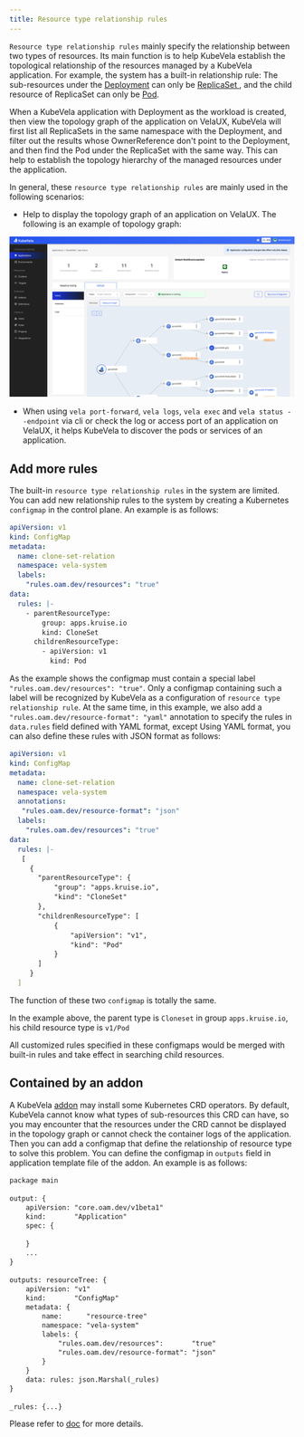 ```yaml
---
title: Resource type relationship rules
---
```


`Resource type relationship rules` mainly specify the relationship between two types of resources. Its main function is to help KubeVela establish the topological relationship of the resources managed by a KubeVela application. For example, the system has a built-in relationship rule: The sub-resources under the [Deployment](https://kubernetes.io/docs/concepts/workloads/controllers/deployment/)  can only be [ReplicaSet ](https://kubernetes.io/docs/concepts/workloads/controllers/replicaset/), and the child resource of ReplicaSet can only be [Pod](https://kubernetes.io/docs/concepts/workloads/pods/ ).

When a KubeVela application with Deployment as the workload is created, then view the topology graph of the application on VelaUX, KubeVela will first list all ReplicaSets in the same namespace with the Deployment, and filter out the results whose OwnerReference don't point to the Deployment, and then find the Pod under the ReplicaSet with the same way. This can help to establish the topology hierarchy of the managed resources under the application.

In general, these `resource type relationship rules` are mainly used in the following scenarios:

- Help to display the topology graph of an application on VelaUX. The following is an example of topology graph:

![image](../resources/tree.png)

- When using `vela port-forward`, `vela logs`, `vela exec` and `vela status --endpoint` via cli or check the log or access port of an application on VelaUX, it helps KubeVela to discover the pods or services of an application.

## Add more rules

The built-in `resource type relationship rules` in the system are limited. You can add new relationship rules to the system by creating a Kubernetes `configmap` in the control plane. An example is as follows:

```yaml
apiVersion: v1
kind: ConfigMap
metadata:
  name: clone-set-relation
  namespace: vela-system
  labels:
    "rules.oam.dev/resources": "true"
data:
  rules: |-
    - parentResourceType:
        group: apps.kruise.io
        kind: CloneSet
      childrenResourceType:
        - apiVersion: v1
          kind: Pod
```

As the example shows the configmap must contain a special label `"rules.oam.dev/resources": "true"`. Only a configmap containing such a label will be recognized by KubeVela as a configuration of `resource type relationship rule`. At the same time, in this example, we also add a `"rules.oam.dev/resource-format": "yaml"` annotation to specify the rules in `data.rules` field defined with YAML format, except Using YAML format, you can also define these rules with JSON format as follows:

```yaml
apiVersion: v1
kind: ConfigMap
metadata:
  name: clone-set-relation
  namespace: vela-system
  annotations:
   "rules.oam.dev/resource-format": "json"
  labels:
    "rules.oam.dev/resources": "true"
data:
  rules: |-
   [
     {
       "parentResourceType": {
           "group": "apps.kruise.io",
           "kind": "CloneSet"
       },
       "childrenResourceType": [
           {
               "apiVersion": "v1",
               "kind": "Pod"
           }
       ]
     }
  ]
```

The function of these two `configmap` is totally the same.

In the example above, the parent type is `Cloneset` in group `apps.kruise.io`, his child resource type is `v1/Pod`

All customized rules specified in these configmaps would be merged with built-in rules and take effect in searching child resources.

## Contained by an addon

A KubeVela [addon](../platform-engineers/addon/intro) may install some Kubernetes CRD operators. By default, KubeVela cannot know what types of sub-resources this CRD can have, so you may encounter that the resources under the CRD cannot be displayed in the topology graph or cannot check the container logs of the application. Then you can add a configmap that define the relationship of resource type to solve this problem. You can define the configmap in `outputs` field in application template file of the addon. An example is as follows:

```cue
package main

output: {
	apiVersion: "core.oam.dev/v1beta1"
	kind:       "Application"
	spec: {
		
	}
	... 
}

outputs: resourceTree: {
	apiVersion: "v1"
	kind:       "ConfigMap"
	metadata: {
		name:      "resource-tree"
		namespace: "vela-system"
		labels: {
			"rules.oam.dev/resources":       "true"
			"rules.oam.dev/resource-format": "json"
		}
	}
	data: rules: json.Marshal(_rules)
}

_rules: {...}
```

Please refer to [doc](../platform-engineers/addon/addon-cue#auxiliary-resources) for more details.